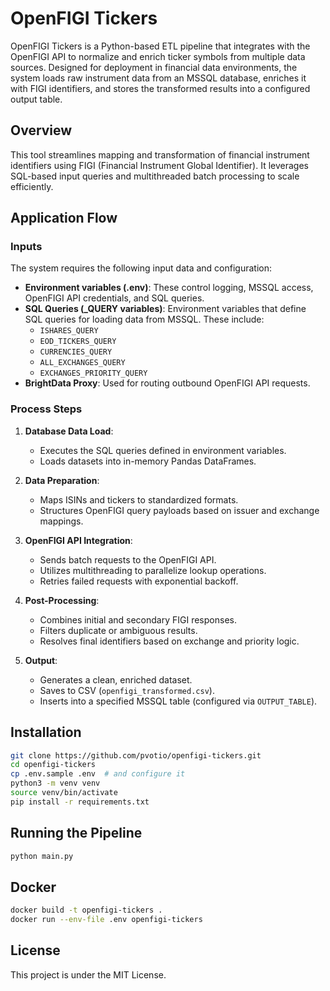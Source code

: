 
# OpenFIGI Tickers

OpenFIGI Tickers is a Python-based ETL pipeline that integrates with the OpenFIGI API to normalize and enrich ticker symbols from multiple data sources. Designed for deployment in financial data environments, the system loads raw instrument data from an MSSQL database, enriches it with FIGI identifiers, and stores the transformed results into a configured output table.

## Overview

This tool streamlines mapping and transformation of financial instrument identifiers using FIGI (Financial Instrument Global Identifier). It leverages SQL-based input queries and multithreaded batch processing to scale efficiently.

## Application Flow

### Inputs

The system requires the following input data and configuration:

- **Environment variables (.env)**: These control logging, MSSQL access, OpenFIGI API credentials, and SQL queries.
- **SQL Queries (_QUERY variables)**: Environment variables that define SQL queries for loading data from MSSQL. These include:
  - `ISHARES_QUERY`
  - `EOD_TICKERS_QUERY`
  - `CURRENCIES_QUERY`
  - `ALL_EXCHANGES_QUERY`
  - `EXCHANGES_PRIORITY_QUERY`
- **BrightData Proxy**: Used for routing outbound OpenFIGI API requests.

### Process Steps

1. **Database Data Load**:
   - Executes the SQL queries defined in environment variables.
   - Loads datasets into in-memory Pandas DataFrames.

2. **Data Preparation**:
   - Maps ISINs and tickers to standardized formats.
   - Structures OpenFIGI query payloads based on issuer and exchange mappings.

3. **OpenFIGI API Integration**:
   - Sends batch requests to the OpenFIGI API.
   - Utilizes multithreading to parallelize lookup operations.
   - Retries failed requests with exponential backoff.

4. **Post-Processing**:
   - Combines initial and secondary FIGI responses.
   - Filters duplicate or ambiguous results.
   - Resolves final identifiers based on exchange and priority logic.

5. **Output**:
   - Generates a clean, enriched dataset.
   - Saves to CSV (`openfigi_transformed.csv`).
   - Inserts into a specified MSSQL table (configured via `OUTPUT_TABLE`).

## Installation

```bash
git clone https://github.com/pvotio/openfigi-tickers.git
cd openfigi-tickers
cp .env.sample .env  # and configure it
python3 -m venv venv
source venv/bin/activate
pip install -r requirements.txt
```

## Running the Pipeline

```bash
python main.py
```

## Docker

```bash
docker build -t openfigi-tickers .
docker run --env-file .env openfigi-tickers
```

## License

This project is under the MIT License.
